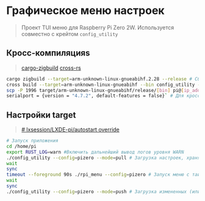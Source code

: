 # Графическое меню настроек

> Проект TUI меню для Raspberry Pi Zero 2W. Используется совместно с крейтом `config_utility`

## Кросс-компиляцияs

> [cargo-zigbuild](https://github.com/rust-cross/cargo-zigbuild)
> [cross-rs](https://github.com/cross-rs/cross)
  
```bash
cargo zigbuild --target=arm-unknown-linux-gnueabihf.2.28 --release # Cборка 1
cross build --target=arm-unknown-linux-gnueabihf --bin config_utility --release # Cборка 2
scp -P 1996 target/arm-unknown-linux-gnueabihf/release/[bin] pi@[ip_address]:/home/pi # Передача файла на девайс
serialport = {version = "4.7.2", default-features = false}` # Для кросскомпиляции
```

## Настройки target

> [# lxsession/LXDE-pi/autostart override](https://stackoverflow.com/questions/36466500/on-raspberry-pi-auto-start-terminal-after-login)

```bash
# Запуск приложения
cd /home/pi
export RUST_LOG=warn #Включить дальнейший вывод логов уровня WARN
./config_utility --config=pizero --mode=pull # Загрузка настроек, хранящихся на устройстве
wait
sync
timeout --foreground 90s ./rpi_menu --config=pizero # Запуск меню с таймаутом 90 сек
wait
sync
./config_utility --config=pizero --mode=push # Загрузка измененных (или нет) настроек на устройство
```
